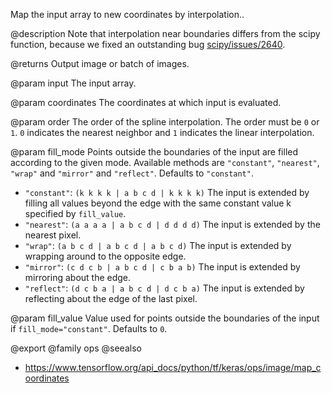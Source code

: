 Map the input array to new coordinates by interpolation..

@description
Note that interpolation near boundaries differs from the scipy function,
because we fixed an outstanding bug
[scipy/issues/2640](https://github.com/scipy/scipy/issues/2640).

@returns
    Output image or batch of images.

@param input
The input array.

@param coordinates
The coordinates at which input is evaluated.

@param order
The order of the spline interpolation. The order must be `0` or
`1`. `0` indicates the nearest neighbor and `1` indicates the linear
interpolation.

@param fill_mode
Points outside the boundaries of the input are filled
according to the given mode. Available methods are `"constant"`,
`"nearest"`, `"wrap"` and `"mirror"` and `"reflect"`. Defaults to
`"constant"`.
- `"constant"`: `(k k k k | a b c d | k k k k)`
    The input is extended by filling all values beyond
    the edge with the same constant value k specified by
    `fill_value`.
- `"nearest"`: `(a a a a | a b c d | d d d d)`
    The input is extended by the nearest pixel.
- `"wrap"`: `(a b c d | a b c d | a b c d)`
    The input is extended by wrapping around to the opposite edge.
- `"mirror"`: `(c d c b | a b c d | c b a b)`
    The input is extended by mirroring about the edge.
- `"reflect"`: `(d c b a | a b c d | d c b a)`
    The input is extended by reflecting about the edge of the last
    pixel.

@param fill_value
Value used for points outside the boundaries of the input if
`fill_mode="constant"`. Defaults to `0`.

@export
@family ops
@seealso
+ <https://www.tensorflow.org/api_docs/python/tf/keras/ops/image/map_coordinates>
